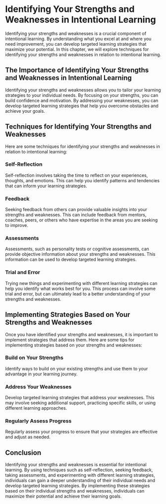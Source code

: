Identifying Your Strengths and Weaknesses in Intentional Learning
=====================================================================================================

Identifying your strengths and weaknesses is a crucial component of intentional learning. By understanding what you excel at and where you need improvement, you can develop targeted learning strategies that maximize your potential. In this chapter, we will explore techniques for identifying your strengths and weaknesses in relation to intentional learning.

The Importance of Identifying Your Strengths and Weaknesses in Intentional Learning
-----------------------------------------------------------------------------------

Identifying your strengths and weaknesses allows you to tailor your learning strategies to your individual needs. By focusing on your strengths, you can build confidence and motivation. By addressing your weaknesses, you can develop targeted learning strategies that help you overcome obstacles and achieve your goals.

Techniques for Identifying Your Strengths and Weaknesses
--------------------------------------------------------

Here are some techniques for identifying your strengths and weaknesses in relation to intentional learning:

### Self-Reflection

Self-reflection involves taking the time to reflect on your experiences, thoughts, and emotions. This can help you identify patterns and tendencies that can inform your learning strategies.

### Feedback

Seeking feedback from others can provide valuable insights into your strengths and weaknesses. This can include feedback from mentors, coaches, peers, or others who have expertise in the areas you are seeking to improve.

### Assessments

Assessments, such as personality tests or cognitive assessments, can provide objective information about your strengths and weaknesses. This information can be used to develop targeted learning strategies.

### Trial and Error

Trying new things and experimenting with different learning strategies can help you identify what works best for you. This process can involve some trial and error, but can ultimately lead to a better understanding of your strengths and weaknesses.

Implementing Strategies Based on Your Strengths and Weaknesses
--------------------------------------------------------------

Once you have identified your strengths and weaknesses, it is important to implement strategies that address them. Here are some tips for implementing strategies based on your strengths and weaknesses:

### Build on Your Strengths

Identify ways to build on your existing strengths and use them to your advantage in your learning journey.

### Address Your Weaknesses

Develop targeted learning strategies that address your weaknesses. This may involve seeking additional support, practicing specific skills, or using different learning approaches.

### Regularly Assess Progress

Regularly assess your progress to ensure that your strategies are effective and adjust as needed.

Conclusion
----------

Identifying your strengths and weaknesses is essential for intentional learning. By using techniques such as self-reflection, seeking feedback, taking assessments, and experimenting with different learning strategies, individuals can gain a deeper understanding of their individual needs and develop targeted learning strategies. By implementing these strategies based on their individual strengths and weaknesses, individuals can maximize their potential and achieve their learning goals.



